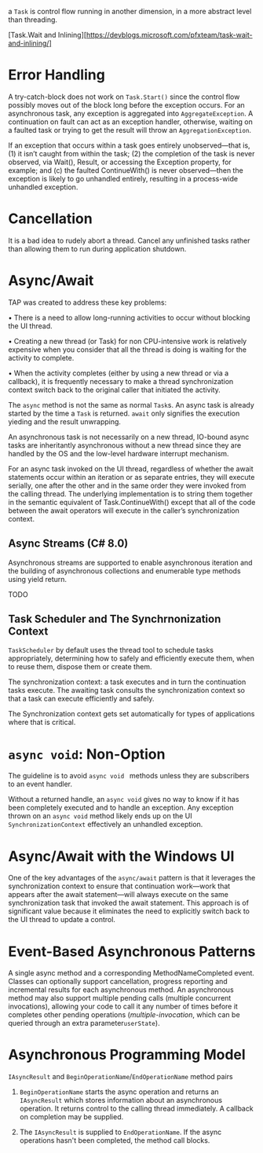 a `Task` is control flow running in another dimension, in a more abstract level than threading.


[Task.Wait and Inlining][https://devblogs.microsoft.com/pfxteam/task-wait-and-inlining/]

# Error Handling

A try-catch-block does not work on `Task.Start()` since the control flow possibly moves out of the block long before the exception occurs. For an asynchronous task, any exception is aggregated into `AggregateException`. A continuation on fault can act as an exception handler, otherwise, waiting on a faulted task or trying to get the result will throw an `AggregationException`.

If an exception that occurs within a task goes entirely unobserved—that is, (1) it isn’t caught from within the task; (2) the completion of the task is never observed, via Wait(), Result, or accessing the Exception property, for example; and (c) the faulted ContinueWith() is never observed—then the exception is likely to go unhandled entirely, resulting in a process-wide unhandled exception.

# Cancellation

It is a bad idea to rudely abort a thread. Cancel any unfinished tasks rather than allowing them to run during application shutdown.

# Async/Await

TAP was created to address these key problems:

• There is a need to allow long-running activities to occur without blocking the UI thread.

• Creating a new thread (or Task) for non CPU-intensive work is relatively expensive when you consider that all the thread is doing is waiting for the activity to complete.

• When the activity completes (either by using a new thread or via a callback), it is frequently necessary to make a thread synchronization context switch back to the original caller that initiated the activity.

The `async` method is not the same as normal `Task`s. An async task is already started by the time a `Task` is returned. `await` only signifies the execution yieding and the result unwrapping.

An asynchronous task is not necessarily on a new thread, IO-bound async tasks are inheritantly asynchronous without a new thread since they are handled by the OS and the low-level hardware interrupt mechanism.

For an async task invoked on the UI thread, regardless of whether the await statements occur within an iteration or as separate entries, they will execute serially, one after the other and in the same order they were invoked from the calling thread. The underlying implementation is to string them together in the semantic equivalent of Task.ContinueWith() except that all of the code between the await operators will execute in the caller’s synchronization context.

## Async Streams (C# 8.0)

Asynchronous streams are supported to enable asynchronous iteration and the building of asynchronous collections and enumerable type methods using yield return.

TODO

## Task Scheduler and The Synchrnonization Context

`TaskScheduler` by default uses the thread tool to schedule tasks appropriately, determining how to safely and efficiently execute them, when to reuse them, dispose them or create them.

The synchronization context: a task executes and in turn the continuation tasks execute. The awaiting task consults the synchronization context so that a task can execute efficiently and safely.

The Synchronization context gets set automatically for types of applications where that is critical.


# `async void`: Non-Option

The guideline is to avoid `async void ` methods unless they are subscribers to an event handler.

Without a returned handle, an `async void` gives no way to know if it has been completely executed and to handle an exception. Any exception thrown on an `async void` method likely ends up on the UI `SynchronizationContext` effectively an unhandled exception.

# Async/Await with the Windows UI

One of the key advantages of the `async/await` pattern is that it leverages the synchronization context to ensure that continuation work—work that appears after the await statement—will always execute on the same synchronization task that invoked the await statement. This approach is of significant value because it eliminates the need to explicitly switch back to the UI thread to update a control.


# Event-Based Asynchronous Patterns

A single async method and a corresponding MethodNameCompleted event. Classes can optionally support cancellation, progress reporting and incremental results for each asynchronous method.
An asynchronous method may also support multiple pending calls (multiple concurrent invocations), allowing your code to call it any number of times before it completes other pending operations (_multiple-invocation_, which can be queried through an extra parameter`userState`).

# Asynchronous Programming Model

`IAsyncResult` and `BeginOperationName`/`EndOperationName` method pairs

1. `BeginOperationName` starts the async operation and returns an `IAsyncResult` which stores information about an asynchronous operation. It returns control to the calling thread immediately. A callback on completion may be supplied.

2. The `IAsyncResult` is supplied to `EndOperationName`. If the async operations hasn't been completed, the method call blocks.
